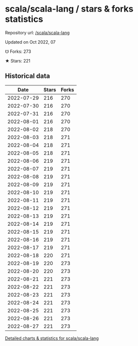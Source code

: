 # scala/scala-lang / stars & forks statistics

Repository url: [/scala/scala-lang](https://github.com/scala/scala-lang)

Updated on Oct 2022, 07

☋ Forks: 273

★ Stars: 221

## Historical data
| Date | Stars | Forks |
|------|-------|-------|
| 2022-07-29 | 216 | 270 | 
| 2022-07-30 | 216 | 270 | 
| 2022-07-31 | 216 | 270 | 
| 2022-08-01 | 216 | 270 | 
| 2022-08-02 | 218 | 270 | 
| 2022-08-03 | 218 | 271 | 
| 2022-08-04 | 218 | 271 | 
| 2022-08-05 | 218 | 271 | 
| 2022-08-06 | 219 | 271 | 
| 2022-08-07 | 219 | 271 | 
| 2022-08-08 | 219 | 271 | 
| 2022-08-09 | 219 | 271 | 
| 2022-08-10 | 219 | 271 | 
| 2022-08-11 | 219 | 271 | 
| 2022-08-12 | 219 | 271 | 
| 2022-08-13 | 219 | 271 | 
| 2022-08-14 | 219 | 271 | 
| 2022-08-15 | 219 | 271 | 
| 2022-08-16 | 219 | 271 | 
| 2022-08-17 | 219 | 271 | 
| 2022-08-18 | 220 | 271 | 
| 2022-08-19 | 220 | 273 | 
| 2022-08-20 | 220 | 273 | 
| 2022-08-21 | 221 | 273 | 
| 2022-08-22 | 221 | 273 | 
| 2022-08-23 | 221 | 273 | 
| 2022-08-24 | 221 | 273 | 
| 2022-08-25 | 221 | 273 | 
| 2022-08-26 | 221 | 273 | 
| 2022-08-27 | 221 | 273 | 


[Detailed charts & statistics for scala/scala-lang](https://reviewgithub.com/rep/scala/scala-lang)

